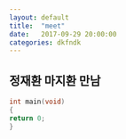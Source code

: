 ```yaml
---
layout: default
title:  "meet"
date:   2017-09-29 20:00:00
categories: dkfndk
---
```


## 정재환 마지환 만남

```c
int main(void)
{
return 0;
}

```

